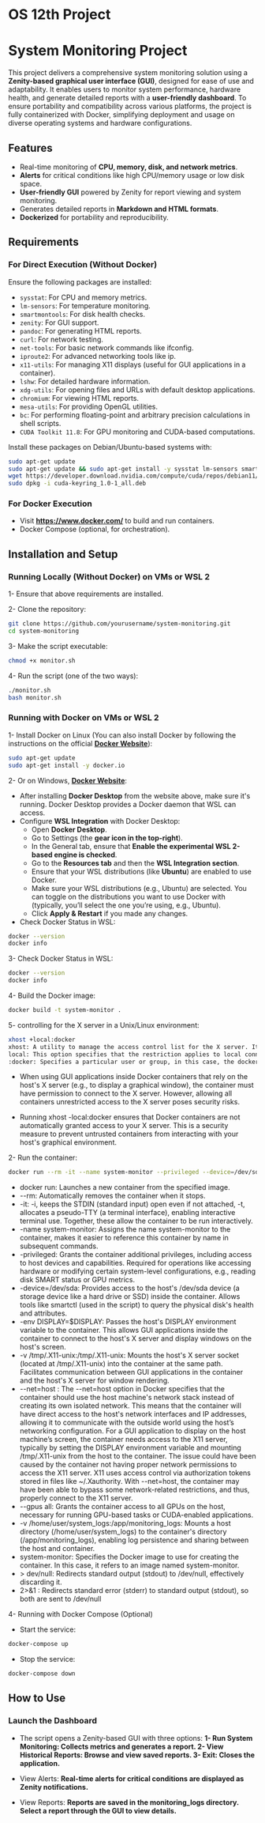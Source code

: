 # OS 12th Project

# System Monitoring Project 

This project delivers a comprehensive system monitoring solution using a **Zenity-based graphical user interface (GUI)**, designed for ease of use and adaptability. It enables users to monitor system performance, hardware health, and generate detailed reports with a **user-friendly dashboard**. To ensure portability and compatibility across various platforms, the project is fully containerized with Docker, simplifying deployment and usage on diverse operating systems and hardware configurations.

## Features
- Real-time monitoring of **CPU, memory, disk, and network metrics**.
- **Alerts** for critical conditions like high CPU/memory usage or low disk space.
- **User-friendly GUI** powered by Zenity for report viewing and system monitoring.
- Generates detailed reports in **Markdown and HTML formats**.
- **Dockerized** for portability and reproducibility.

## Requirements

### For Direct Execution (Without Docker)
Ensure the following packages are installed:
- `sysstat`: For CPU and memory metrics.
- `lm-sensors`: For temperature monitoring.
- `smartmontools`: For disk health checks.
- `zenity`: For GUI support.
- `pandoc`: For generating HTML reports.
- `curl`: For network testing.
- `net-tools`: For basic network commands like ifconfig.
- `iproute2`: For advanced networking tools like ip.
- `x11-utils`: For managing X11 displays (useful for GUI applications in a container).
- `lshw`: For detailed hardware information.
- `xdg-utils`: For opening files and URLs with default desktop applications.
- `chromium`: For viewing HTML reports.
- `mesa-utils`: For providing OpenGL utilities.
- `bc`: For performing floating-point and arbitrary precision calculations in shell scripts.
- `CUDA Toolkit 11.8`: For GPU monitoring and CUDA-based computations.

Install these packages on Debian/Ubuntu-based systems with:
```bash
sudo apt-get update
sudo apt-get update && sudo apt-get install -y sysstat lm-sensors smartmontools zenity pandoc curl net-tools iproute2 x11-utils lshw xdg-utils chromium mesa-utils bc
wget https://developer.download.nvidia.com/compute/cuda/repos/debian11/x86_64/cuda-keyring_1.0-1_all.deb
sudo dpkg -i cuda-keyring_1.0-1_all.deb
```

### For Docker Execution
- Visit **https://www.docker.com/** to build and run containers.
- Docker Compose (optional, for orchestration).

## Installation and Setup

### Running Locally (Without Docker) on VMs or WSL 2

1- Ensure that above requirements are installed.

2- Clone the repository:
```bash
git clone https://github.com/yourusername/system-monitoring.git
cd system-monitoring
```

3- Make the script executable:
```bash
chmod +x monitor.sh
```

4- Run the script (one of the two ways):
```bash
./monitor.sh
bash monitor.sh
```

### Running with Docker on VMs or WSL 2
1- Install Docker on Linux (You can also install Docker by following the instructions on the official [**Docker Website**](https://docs.docker.com/engine/install/)):
```bash
sudo apt-get update
sudo apt-get install -y docker.io
```

2- Or on Windows, [**Docker Website**](https://docs.docker.com/engine/install/):
- After installing **Docker Desktop** from the website above, make sure it's running. Docker Desktop provides a Docker daemon that WSL can access.
- Configure **WSL Integration** with Docker Desktop:
  - Open **Docker Desktop**.
  - Go to Settings (the **gear icon in the top-right**).
  - In the General tab, ensure that **Enable the experimental WSL 2-based engine is checked**.
  - Go to the **Resources tab** and then the **WSL Integration section**.
  - Ensure that your WSL distributions (like **Ubuntu**) are enabled to use Docker.
  - Make sure your WSL distributions (e.g., Ubuntu) are selected. You can toggle on the distributions you want to use Docker with (typically, you’ll select the one you’re using, e.g., Ubuntu).
  - Click **Apply & Restart** if you made any changes.
- Check Docker Status in WSL:
```bash
docker --version
docker info
```

3- Check Docker Status in WSL:
```bash
docker --version
docker info
```

4- Build the Docker image:
```bash
docker build -t system-monitor .
```
5- controlling for the X server in a Unix/Linux environment:
```bash
xhost +local:docker
xhost: A utility to manage the access control list for the X server. It allows or denies connections from clients.
local: This option specifies that the restriction applies to local connections, meaning connections initiated from the local machine (using UNIX domain sockets).
:docker: Specifies a particular user or group, in this case, the docker group. When combined with -local, it denies X server access to local processes running as users in the docker group.
```
- When using GUI applications inside Docker containers that rely on the host's X server (e.g., to display a graphical window), the container must have permission to connect to the X server. However, allowing all containers unrestricted access to the X server poses security risks.

- Running xhost -local:docker ensures that Docker containers are not automatically granted access to your X server. This is a security measure to prevent untrusted containers from interacting with your host's graphical environment.

2- Run the container:
```bash
docker run --rm -it --name system-monitor --privileged --device=/dev/sda --env DISPLAY=$DISPLAY -v /tmp/.X11-unix:/tmp/.X11-unix --net=host --gpus all -v /home/user/system_logs:/app/monitoring_logs system-monitor > /dev/null 2>&1
```
- docker run: Launches a new container from the specified image.
- --rm: Automatically removes the container when it stops.
- -it: -i, keeps the STDIN (standard input) open even if not attached, -t, allocates a pseudo-TTY (a terminal interface), enabling interactive terminal use. Together, these allow the container to be run interactively.
- -name system-monitor: Assigns the name system-monitor to the container, makes it easier to reference this container by name in subsequent commands.
- -privileged: Grants the container additional privileges, including access to host devices and capabilities. Required for operations like accessing hardware or modifying certain system-level configurations, e.g., reading disk SMART status or GPU metrics.
- -device=/dev/sda: Provides access to the host's /dev/sda device (a storage device like a hard drive or SSD) inside the container. Allows tools like smartctl (used in the script) to query the physical disk's health and attributes.
- -env DISPLAY=$DISPLAY: Passes the host's DISPLAY environment variable to the container. This allows GUI applications inside the container to connect to the host's X server and display windows on the host's screen.
- -v /tmp/.X11-unix:/tmp/.X11-unix: Mounts the host's X server socket (located at /tmp/.X11-unix) into the container at the same path. Facilitates communication between GUI applications in the container and the host's X server for window rendering.
- --net=host : The --net=host option in Docker specifies that the container should use the host machine's network stack instead of creating its own isolated network. This means that the container will have direct access to the host's network interfaces and IP addresses, allowing it to communicate with the outside world using the host’s networking configuration. For a GUI application to display on the host machine’s screen, the container needs access to the X11 server, typically by setting the DISPLAY environment variable and mounting /tmp/.X11-unix from the host to the container. The issue could have been caused by the container not having proper network permissions to access the X11 server. X11 uses access control via authorization tokens stored in files like ~/.Xauthority. With --net=host, the container may have been able to bypass some network-related restrictions, and thus, properly connect to the X11 server.
- --gpus all: Grants the container access to all GPUs on the host, necessary for running GPU-based tasks or CUDA-enabled applications.
- -v /home/user/system_logs:/app/monitoring_logs: Mounts a host directory (/home/user/system_logs) to the container's directory (/app/monitoring_logs), enabling log persistence and sharing between the host and container.
- system-monitor: Specifies the Docker image to use for creating the container. In this case, it refers to an image named system-monitor.
- \> dev/null: Redirects standard output (stdout) to /dev/null, effectively discarding it.
- 2>&1 : Redirects standard error (stderr) to standard output (stdout), so both are sent to /dev/null

4- Running with Docker Compose (Optional)
- Start the service:
```bash
docker-compose up
```
- Stop the service:
```bash
docker-compose down
```

## How to Use

### Launch the Dashboard
- The script opens a Zenity-based GUI with three options:
**1- Run System Monitoring: Collects metrics and generates a report.
2- View Historical Reports: Browse and view saved reports.
3- Exit: Closes the application.**

- View Alerts:
**Real-time alerts for critical conditions are displayed as Zenity notifications.**

- View Reports:
**Reports are saved in the monitoring_logs directory. Select a report through the GUI to view details.**
